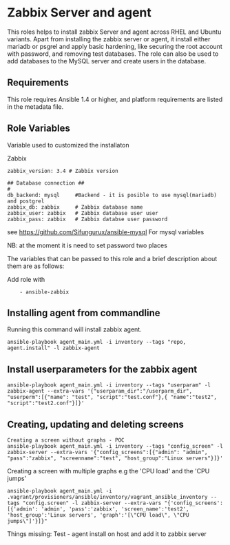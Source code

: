 Zabbix Server and agent
=======================

This roles helps to install zabbix Server and agent across RHEL and Ubuntu variants.
Apart from installing the zabbix server or agent, it install either mariadb or psgrel 
and apply basic hardening, like securing the root account with password, and 
removing test databases. The role can also be used to add databases to the 
MySQL server and create users in the database.

Requirements
------------

This role requires Ansible 1.4 or higher, and platform requirements are listed
in the metadata file.

Role Variables
--------------

Variable used to customized the installaton

Zabbix
```
zabbix_version: 3.4 # Zabbix version

## Database connection ##
#
db_backend: mysql     #Backend - it is posible to use mysql(mariadb) and postgrel
zabbix_db: zabbix     # Zabbix database name
zabbix_user: zabbix   # Zabbix database user user
zabbix_pass: zabbix   # Zabbix databse user password

```
see https://github.com/Sifungurux/ansible-mysql
For mysql variables

NB: at the moment it is need to set password two places

The variables that can be passed to this role and a brief description about
them are as follows:

Add role with
```
    - ansible-zabbix
```
Installing agent from commandline
---------------------------------

Running this command will install zabbix agent.
```
ansible-playbook agent_main.yml -i inventory --tags "repo, agent.install" -l zabbix-agent
```
Install userparameters for the zabbix agent
------------------------------------------
```
ansible-playbook agent_main.yml -i inventory --tags "userparam" -l zabbix-agent --extra-vars '{"userparam_dir":"/userparm_dir", "userperm":[{"name": "test", "script":"test.conf"},{ "name":"test2", "script":"test2.conf"}]}'
```
Creating, updating and deleting screens
---------------------------------------
```
Creating a screen without graphs - POC
ansible-playbook agent_main.yml -i inventory --tags "config_screen" -l zabbix-server --extra-vars '{"config_screens":[{"admin": "admin", "pass":"zabbix", "screenname":"test", "host_group":"Linux servers"}]}'
```

Creating a screen with multiple graphs e.g the 'CPU load' and the 'CPU jumps'
```
ansible-playbook agent_main.yml -i .vagrant/provisioners/ansible/inventory/vagrant_ansible_inventory --tags "config.screen" -l zabbix-server --extra-vars "{'config_screens':[{'admin': 'admin', 'pass':'zabbix', 'screen_name':'test2', 'host_group':'Linux servers', 'graph':'[\"CPU load\", \"CPU jumps\"]'}]}"
```

Things missing:
Test - agent install on host and add it to zabbix server


